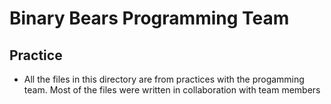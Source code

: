 # Binary Bears Programming Team

## Practice
- All the files in this directory are from practices with the progamming team. Most of the files were written in collaboration with team members